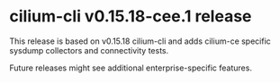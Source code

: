 # cilium-cli v0.15.18-cee.1 release

This release is based on v0.15.18 cilium-cli and adds cilium-ce specific sysdump collectors and connectivity tests.

Future releases might see additional enterprise-specific features.
